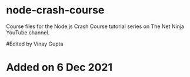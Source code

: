 # node-crash-course
Course files for the Node.js Crash Course tutorial series on The Net Ninja YouTube channel.


#Edited by Vinay Gupta

# Added on 6 Dec 2021
